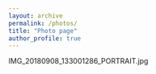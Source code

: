 ```yaml
---
layout: archive
permalink: /photos/
title: "Photo page"
author_profile: true
---
```


IMG_20180908_133001286_PORTRAIT.jpg

